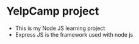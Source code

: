 # YelpCamp project

*   This is my Node JS learning project
*   Express JS is the framework used with node js